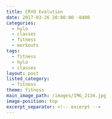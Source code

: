 ```yaml
---
title: CRYO Evolution
date: 2017-03-26 20:00:00 -0400
categories:
  - hylo
  - classes
  - fitness
  - workouts
tags:
  - fitness
  - hylo
  - classes
layout: post
listed_category:
  - fitness
theme: fitness
main_image_path: /images/IMG_2134.jpg
image-position: top
excerpt_separator: <!-- excerpt -->
---
```

